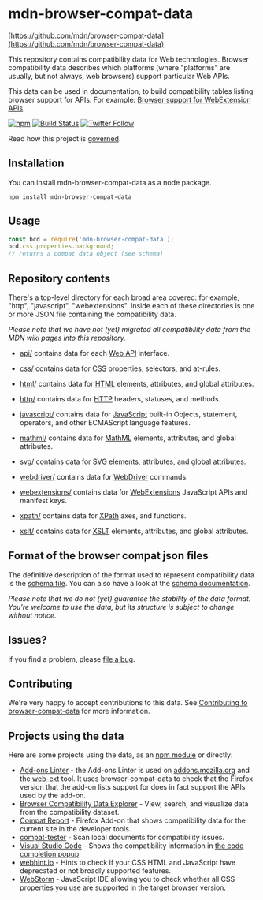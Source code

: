 # mdn-browser-compat-data

[https://github.com/mdn/browser-compat-data](https://github.com/mdn/browser-compat-data)

This repository contains compatibility data for Web technologies. Browser
compatibility data describes which platforms (where "platforms" are usually, but
not always, web browsers) support particular Web APIs.

This data can be used in documentation, to build compatibility tables listing
browser support for APIs. For example:
[Browser support for WebExtension APIs](https://developer.mozilla.org/en-US/Add-ons/WebExtensions/Browser_support_for_JavaScript_APIs).

[![npm](https://img.shields.io/npm/v/mdn-browser-compat-data.svg)](https://www.npmjs.com/package/mdn-browser-compat-data)
[![Build Status](https://travis-ci.org/mdn/browser-compat-data.svg?branch=master)](https://travis-ci.org/mdn/browser-compat-data)
[![Twitter Follow](https://img.shields.io/twitter/follow/mozdevnet.svg?style=social&label=Follow&style=plastic)](https://twitter.com/MozDevNet)

Read how this project is
[governed](https://github.com/mdn/browser-compat-data/blob/master/GOVERNANCE.md).

## Installation

You can install mdn-browser-compat-data as a node package.

```
npm install mdn-browser-compat-data
```

## Usage

```js
const bcd = require('mdn-browser-compat-data');
bcd.css.properties.background;
// returns a compat data object (see schema)
```

## Repository contents

There's a top-level directory for each broad area covered: for example, "http",
"javascript", "webextensions". Inside each of these directories is one or more
JSON file containing the compatibility data.

*Please note that we have not (yet) migrated all compatibility data from the MDN
wiki pages into this repository.*

- [api/](https://github.com/mdn/browser-compat-data/tree/master/api) contains
  data for each [Web API](https://developer.mozilla.org/en-US/docs/Web/API)
  interface.

- [css/](https://github.com/mdn/browser-compat-data/tree/master/css) contains
  data for [CSS](https://developer.mozilla.org/en-US/docs/Web/CSS) properties,
  selectors, and at-rules.

- [html/](https://github.com/mdn/browser-compat-data/tree/master/html) contains
  data for [HTML](https://developer.mozilla.org/en-US/docs/Web/HTML) elements,
  attributes, and global attributes.

- [http/](https://github.com/mdn/browser-compat-data/tree/master/http) contains
  data for [HTTP](https://developer.mozilla.org/en-US/docs/Web/HTTP) headers,
  statuses, and methods.

- [javascript/](https://github.com/mdn/browser-compat-data/tree/master/javascript)
  contains data for
  [JavaScript](https://developer.mozilla.org/en-US/docs/Web/JavaScript) built-in
  Objects, statement, operators, and other ECMAScript language features.

- [mathml/](https://github.com/mdn/browser-compat-data/tree/master/mathml)
  contains data for [MathML](https://developer.mozilla.org/docs/Web/MathML)
  elements, attributes, and global attributes.

- [svg/](https://github.com/mdn/browser-compat-data/tree/master/svg) contains
  data for [SVG](https://developer.mozilla.org/en-US/docs/Web/SVG) elements,
  attributes, and global attributes.

- [webdriver/](https://github.com/mdn/browser-compat-data/tree/master/webdriver)
  contains data for
  [WebDriver](https://developer.mozilla.org/en-US/docs/Web/WebDriver) commands.

- [webextensions/](https://github.com/mdn/browser-compat-data/tree/master/webextensions)
  contains data for
  [WebExtensions](https://developer.mozilla.org/en-US/Add-ons/WebExtensions)
  JavaScript APIs and manifest keys.

- [xpath/](https://github.com/mdn/browser-compat-data/tree/master/xpath)
  contains data for [XPath](https://developer.mozilla.org/docs/Web/XPath) axes,
  and functions.

- [xslt/](https://github.com/mdn/browser-compat-data/tree/master/xslt) contains
  data for [XSLT](https://developer.mozilla.org/docs/Web/XSLT) elements,
  attributes, and global attributes.

## Format of the browser compat json files

The definitive description of the format used to represent compatibility data is
the
[schema file](https://github.com/mdn/browser-compat-data/blob/master/schemas/compat-data.schema.json).
You can also have a look at the
[schema documentation](https://github.com/mdn/browser-compat-data/blob/master/schemas/compat-data-schema.md).

*Please note that we do not (yet) guarantee the stability of the data format.
You're welcome to use the data, but its structure is subject to change without
notice.*

## Issues?

If you find a problem, please
[file a bug](https://github.com/mdn/browser-compat-data/issues/new).

## Contributing

We're very happy to accept contributions to this data. See
[Contributing to browser-compat-data](/docs/contributing.md) for more
information.

## Projects using the data

Here are some projects using the data, as an
[npm module](https://www.npmjs.com/browse/depended/mdn-browser-compat-data) or
directly:

- [Add-ons Linter](https://github.com/mozilla/addons-linter) - the Add-ons
  Linter is used on [addons.mozilla.org](https://addons.mozilla.org/) and the
  [web-ext](https://github.com/mozilla/web-ext/) tool. It uses
  browser-compat-data to check that the Firefox version that the add-on lists
  support for does in fact support the APIs used by the add-on.
- [Browser Compatibility Data Explorer](https://github.com/connorshea/mdn-compat-data-explorer) -
  View, search, and visualize data from the compatibility dataset.
- [Compat Report](https://addons.mozilla.org/en-US/firefox/addon/compat-report/) -
  Firefox Add-on that shows compatibility data for the current site in the developer tools.
- [compat-tester](https://github.com/SphinxKnight/compat-tester) - Scan local
  documents for compatibility issues.
- [Visual Studio Code](https://code.visualstudio.com) - Shows the compatibility
  information in
  [the code completion popup](https://code.visualstudio.com/updates/v1_25#_improved-accuracy-of-browser-compatibility-data).
- [webhint.io](https://webhint.io/docs/user-guide/hints/hint-compat-api/) -
  Hints to check if your CSS HTML and JavaScript have deprecated or not broadly
  supported features.
- [WebStorm](https://www.jetbrains.com/webstorm/whatsnew/#v2019-1-html-and-css) -
  JavaScript IDE allowing you to check whether all CSS properties you use are
  supported in the target browser version.
